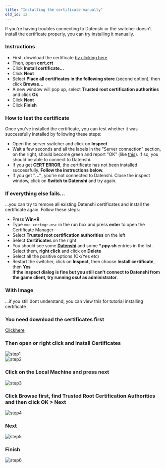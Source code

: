 ```yaml
---
title: "Installing the certificate manually"
old_id: 12
---
```

If you're having troubles connecting to Datenshi or the switcher doesn't install the certificate properly, you can try installing it manually.

### Instructions
- First, download the certificate [by clicking here](https://datenshi.xyz/static/cert.crt)
- Then, open **cert.crt**
- Click **Install certificate...**
- Click **Next**
- Select **Place all certificates in the following store** (second option), then click **Browse...**
- A new window will pop up, select **Trusted root certification authorities** and click **Ok**
- Click **Next**
- Click **Finish**

### How to test the certificate
Once you've installed the certificate, you can test whether it was successfully installed by following these steps:  

- Open the server switcher and click on **Inspect**.  
- Wait a few seconds and all the labels in the "Server connection" section, on the right, should become green and report "OK" (like [this](http://oi66.tinypic.com/2v9q90p.jpg)). If so, you should be able to connect to Datenshi.  
- If you get **CERT ERROR**, the certificate has not been installed successfully. **Follow the instructions below.**  
- If you get **"..."**, you're not connected to Datenshi. Close the inspect window, click on **Switch to Datenshi** and try again.  

### If everything else fails...
...you can try to remove all existing Datenshi certificates and install the certificate again. Follow these steps:

- Press **Win+R**  
- Type `mmc certmgr.msc` in the run box and press **enter** to open the Certificate Manager  
- Select **Trusted root certification authorities** on the left  
- Select **Certificates** on the right  
- You should see some **[Datenshi](http://y.zxq.co/bbyxev.png)** and some **\*.ppy.sh** entries in the list. Select them, **right click** and click on **Delete**  
- Select all the positive options (Ok/Yes etc)  
- Restart the switcher, click on **Inspect**, then choose **Install certificate**, then **Yes**  
**If the inspect dialog is fine but you still can't connect to Datenshi from the game client, try running osu! as administrator**.

### With Image
...if you still dont understand, you can view this for tutorial installing certificate
### You need download the certificates first
[Clickhere](https://old.datenshi.xyz/cert.crt)
<br>
### Then open or right click and Install Certificates
![step1](https://cdn.discordapp.com/attachments/698957154115125381/699480445208756224/unknown.png)
<br>
![step2](https://cdn.discordapp.com/attachments/698957154115125381/699480570375307344/unknown.png)
<br>
### Click on the Local Machine and press next
![step3](https://cdn.discordapp.com/attachments/698957154115125381/699480736486391928/unknown.png)
<br>
### Click Browse first, find **Trusted Root Certification Authorities** and then click OK > Next
![step4](https://cdn.discordapp.com/attachments/698957154115125381/699480847769927720/unknown.png)
<br>
### Next
![step5](https://cdn.discordapp.com/attachments/698957154115125381/699480879063629886/unknown.png)
<br>
### Finish
![step6](https://cdn.discordapp.com/attachments/698957154115125381/699480924848652308/unknown.png)
